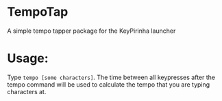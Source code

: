 # TempoTap
A simple tempo tapper package for the KeyPirinha launcher

# Usage:

Type `tempo [some characters]`. The time between all keypresses after the tempo command will be used to calculate the tempo that you are typing characters at.
